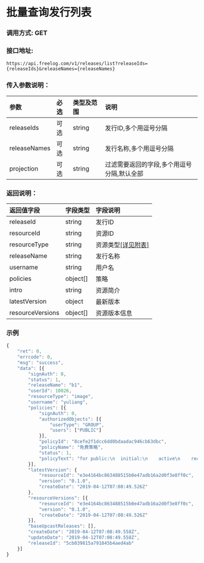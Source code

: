 # 批量查询发行列表

### 调用方式: GET

### 接口地址:

```
https://api.freelog.com/v1/releases/list?releaseIds={releaseIds}&releaseNames={releaseNames}
```

### 传入参数说明：


| 参数 | 必选 | 类型及范围 | 说明 |
| :--- | :--- | :--- | :--- |
|releaseIds|可选|string|发行ID,多个用逗号分隔|
|releaseNames|可选|string|发行名称,多个用逗号分隔|
|projection|可选|string|过滤需要返回的字段,多个用逗号分隔,默认全部|

### 返回说明：

| 返回值字段 | 字段类型 | 字段说明 |
| :--- | :--- | :--- |
| releaseId | string | 发行ID |
| resourceId | string | 资源ID |
| resourceType | string | 资源类型[[详见附表]][资源类型] |
| releaseName | string | 发行名称 |
| username	| string | 用户名|
| policies | object[] |策略|
| intro | string |资源简介|
| latestVersion | object |最新版本|
| resourceVersions | object[] |资源版本信息|

### 示例

```js
{
	"ret": 0,
	"errcode": 0,
	"msg": "success",
	"data": [{
		"signAuth": 0,
		"status": 1,
		"releaseName": "b1",
		"userId": 10026,
		"resourceType": "image",
		"username": "yuliang",
		"policies": [{
			"signAuth": 0,
			"authorizedObjects": [{
				"userType": "GROUP",
				"users": ["PUBLIC"]
			}],
			"policyId": "8cefe2f1dcc6dd0bdaadac946cb63dbc",
			"policyName": "免费策略",
			"status": 1,
			"policyText": "for public:\n  initial:\n    active\n    recontractable\n    presentable\n    terminate"
		}],
		"latestVersion": {
			"resourceId": "e3e4164bc863488515b0e47adb16a2d0f3e8ff0c",
			"version": "0.1.0",
			"createDate": "2019-04-12T07:08:49.526Z"
		},
		"resourceVersions": [{
			"resourceId": "e3e4164bc863488515b0e47adb16a2d0f3e8ff0c",
			"version": "0.1.0",
			"createDate": "2019-04-12T07:08:49.526Z"
		}],
		"baseUpcastReleases": [],
		"createDate": "2019-04-12T07:08:49.558Z",
		"updateDate": "2019-04-12T07:08:49.558Z",
		"releaseId": "5cb039815a791845b4aed4ab"
	}]
}
```

[资源类型]: /附表/资源类型.html "资源类型"